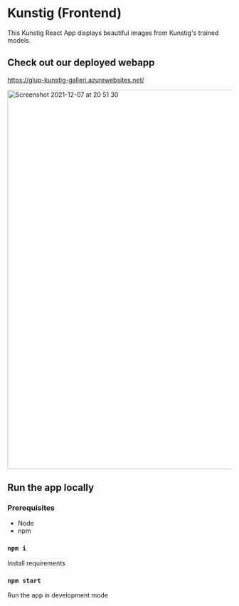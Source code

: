 # Kunstig (Frontend)
This Kunstig React App displays beautiful images from Kunstig's trained models. 

## Check out our deployed webapp
https://glup-kunstig-galleri.azurewebsites.net/

<img width="853" alt="Screenshot 2021-12-07 at 20 51 30" src="https://user-images.githubusercontent.com/16878457/145096563-5b1e46ec-2896-4861-b9b3-63bfe0741146.png">

## Run the app locally

### Prerequisites
- Node
- npm

### `npm i`
Install requirements

### `npm start`
Run the app in development mode



